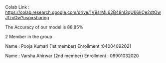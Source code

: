 Colab Link : https://colab.research.google.com/drive/1V9srML62B48nl3qU66kCe2dtOwJfzvOw?usp=sharing

The Accuracy of our model is 88.85%

2 Member in the group

 Name : Pooja Kumari (1st member)
 Enrollment  :04004092021
 
 Name : Varsha Ahirwar (2nd member)
 Enrollment : 08901032020
